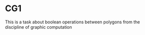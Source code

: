 # CG1

This is a task about boolean operations between polygons from the discipline of graphic computation 
